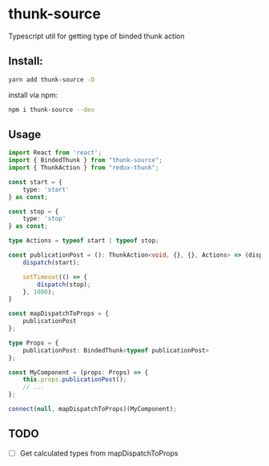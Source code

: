 # thunk-source

Typescript util for getting type of binded thunk action

## Install:

```sh
yarn add thunk-source -D
```

install via npm:

```sh
npm i thunk-source --dev
```

## Usage

```ts
import React from 'react';
import { BindedThunk } from "thunk-source";
import { ThunkAction } from "redux-thunk";

const start = {
    type: 'start'
} as const;

const stop = {
    type: 'stop'
} as const;

type Actions = typeof start | typeof stop;

const publicationPost = (): ThunkAction<void, {}, {}, Actions> => (dispatch) => {
    dispatch(start);

    setTimeout(() => {
        dispatch(stop);
    }, 1000);
}

const mapDispatchToProps = {
    publicationPost
};

type Props = {
    publicationPost: BindedThunk<typeof publicationPost>
};

const MyComponent = (props: Props) => {
    this.props.publicationPost();
    // ...
};

connect(null, mapDispatchToProps)(MyComponent);
```

## TODO
- [ ] Get calculated types from mapDispatchToProps
